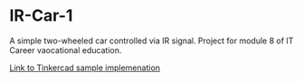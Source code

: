# IR-Car-1
A simple two-wheeled car controlled via IR signal. Project for module 8 of IT Career vaocational education.

[Link to Tinkercad sample implemenation](https://www.tinkercad.com/things/etUHVk3wTi5)
